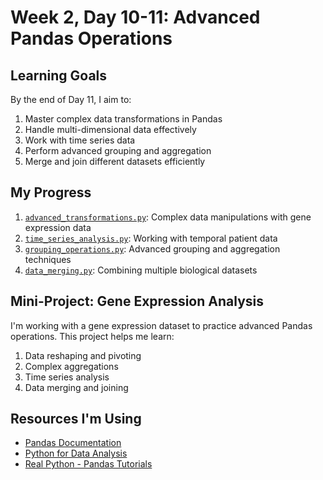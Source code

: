 # Week 2, Day 10-11: Advanced Pandas Operations

## Learning Goals

By the end of Day 11, I aim to:
1. Master complex data transformations in Pandas
2. Handle multi-dimensional data effectively
3. Work with time series data
4. Perform advanced grouping and aggregation
5. Merge and join different datasets efficiently

## My Progress

1. [`advanced_transformations.py`](./advanced_transformations.py): Complex data manipulations with gene expression data
2. [`time_series_analysis.py`](./time_series_analysis.py): Working with temporal patient data
3. [`grouping_operations.py`](./grouping_operations.py): Advanced grouping and aggregation techniques
4. [`data_merging.py`](./data_merging.py): Combining multiple biological datasets

## Mini-Project: Gene Expression Analysis

I'm working with a gene expression dataset to practice advanced Pandas operations. This project helps me learn:

1. Data reshaping and pivoting
2. Complex aggregations
3. Time series analysis
4. Data merging and joining

## Resources I'm Using

- [Pandas Documentation](https://pandas.pydata.org/docs/)
- [Python for Data Analysis](https://wesmckinney.com/book/)
- [Real Python - Pandas Tutorials](https://realpython.com/pandas-python-explore-dataset/)